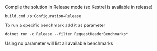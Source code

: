Compile the solution in Release mode (so Kestrel is available in release)

```
build.cmd /p:Configuration=Release
```

To run a specific benchmark add it as parameter

```
dotnet run -c Release --filter RequestHeaderBenchmarks*
```

Using no parameter will list all available benchmarks
